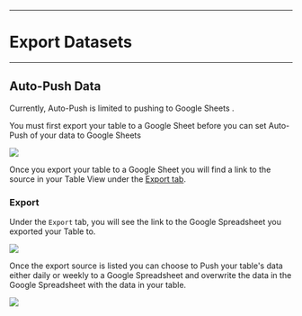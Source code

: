 ****
# Export Datasets
---

## Auto-Push Data

Currently, Auto-Push is limited to pushing to Google Sheets .

You must first export your table to a Google Sheet before you can set Auto-Push of your data to Google Sheets

![](https://lh6.googleusercontent.com/kXKTvfL9f-lYQoIJ9S_RYnZVXtAr8bhFUtE6AqUUDNx-0WqAaVGZvnjVDKLAAeWOLVFCIka1xI8jMMDEv3rf_oaWea8FhL00CFLCy6ltLgjoWcOPX3PsRDKgECQ8_RHEHNfL55-4)

Once you export your table to a Google Sheet you will find a link to the source in your Table View under the [Export tab](https://tola.hackpad.com/Auto-Push-Data-wRsvwJ0Ot4q#:h=Export).

### Export

Under the `Export` tab, you will see the link to the Google Spreadsheet you exported your Table to.

![](https://lh6.googleusercontent.com/h0obNwPArdXdjrXQEYA-vaIV1LoD3df8esVIRw9PaB-5fiXdckyG3hbTnElozW1ak83O6-yK1ZoqMuqS86GJoqbY95qyIvY8Hu3lP2amTn8pD8R4s7y5KuX-V-p8j1D4xdht8wfg)

Once the export source is listed you can choose to Push your table's data either daily or weekly to a Google Spreadsheet and overwrite the data in the Google Spreadsheet with the data in your table.

![](https://lh3.googleusercontent.com/6N6PjzAAgz6S4BHbPAP3MGCgT2jMfyWQ9jeeXZ8vNq8CpMIPgDGpregIAmfUoQQqWgIfP8nWPnTVaxlBVDIuC-o76a2N2Q7gm7a0-4SsmfbmAdPGY0M-39M9s3kAqageHKj0fphQ)
